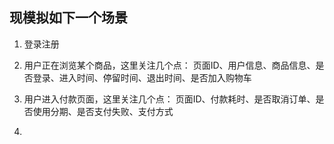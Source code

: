 ## 现模拟如下一个场景

1. 登录注册




1. 用户正在浏览某个商品，这里关注几个点： 页面ID、用户信息、商品信息、是否登录、进入时间、停留时间、退出时间、是否加入购物车
2. 用户进入付款页面，这里关注几个点： 页面ID、付款耗时、是否取消订单、是否使用分期、是否支付失败、支付方式
3.